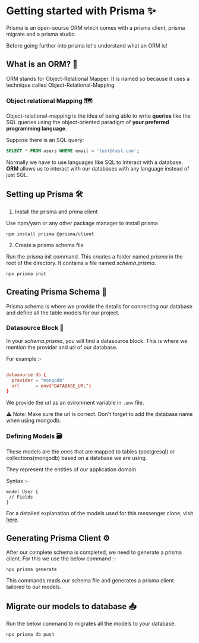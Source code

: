 # Getting started with Prisma :sparkles:

Prisma is an open-sourse ORM which comes with a prisma client, prisma migrate and a prisma studio.

Before going further into prisma let's understand what an ORM is!

## What is an ORM? 🔄

ORM stands for Object-Relational Mapper. It is named so because it uses a technique called Object-Relational-Mapping.

### Object relational Mapping 🗺️

Object-relational-mapping is the idea of being able to write **queries** like the SQL queries using the object-oriented paradigm of **your preferred programming language**.

Suppose there is an SQL query:

```sql
SELECT * FROM users WHERE email = 'test@test.com';
```

Normally we have to use languages like SQL to interact with a database. **ORM** allows us to interact with our databases with any language instead of just SQL.

## Setting up Prisma 🛠️

1. Install the prisma and prima client

Use npm/yarn or any other package manager to install prisma

```shell
npm install prisma @prisma/client
```

2. Create a prisma schema file

Run the prisma init command. This creates a folder named _prisma_ in the root of the directory. It contains a file named _schema.prisma_.

```shell
npx prisma init
```

## Creating Prisma Schema 🧱

Prisma schema is where we provide the details for connecting our database and define all the table models for our project.

### Datasource Block 📂

In your _schema.prisma_, you will find a datasource block. This is where we mention the provider and url of our database.

For example :-

```toml

datasource db {
  provider = "mongodb"
  url      = env("DATABASE_URL")
}

```

We provide the url as an evironment variable in `.env` file.

⚠️ Note: Make sure the url is correct. Don't forget to add the database name when using mongodb.

### Defining Models 🗃️

These models are the ones that are mapped to tables (postgresql) or collections(mongodb) based on a database we are using.

They represent the entities of our application domain.

Syntax :-

```prisma
model User {
 // Fields
}
```

For a detailed explanation of the models used for this messenger clone, visit [here]().

## Generating Prisma Client ⚙️

After our complete schema is completed, we need to generate a prisma client. For this we use the below command :-

```shell
npx prisma generate
```

This commands reads our schema file and generates a prisma client tailored to our models.

## Migrate our models to database 📥

Run the below command to migrates all the models to your database.

```shell
npx prisma db push
```
